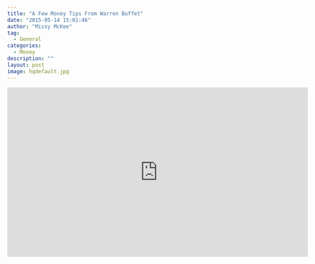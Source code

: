 ```yaml
---
title: "A Few Money Tips From Warren Buffet"
date: "2015-05-14 15:01:46"
author: "Missy McKee"
tag:
  - General
categories:
  - Money
description: ""
layout: post
image: hqdefault.jpg
---
```


<div class="youtube-embed" data-video_id="OMown2cpa_E"><iframe allow="accelerometer; autoplay; encrypted-media; gyroscope; picture-in-picture" allowfullscreen="" frameborder="0" height="392" loading="lazy" src="https://www.youtube.com/embed/OMown2cpa_E?feature=oembed&enablejsapi=1" title="Personal finance: best tips from Warren Buffet" width="696"></iframe></div>
